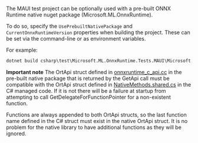 The MAUI test project can be optionally used with a pre-built ONNX Runtime native nuget package (Microsoft.ML.OnnxRuntime).

To do so, specify the `UsePrebuiltNativePackage` and `CurrentOnnxRuntimeVersion` properties when building the project.
These can be set via the command-line or as environment variables.

For example:

```cmd
dotnet build csharp\test\Microsoft.ML.OnnxRuntime.Tests.MAUI\Microsoft.ML.OnnxRuntime.Tests.MAUI.csproj --property:UsePrebuiltNativePackage=true --property:CurrentOnnxRuntimeVersion=1.19.2 --source directory_containing_native_nuget_package --source https://api.nuget.org/v3/index.json
```

**Important note**
The OrtApi struct defined in
[onnxruntime_c_api.cc](https://github.com/microsoft/onnxruntime/blob/main/onnxruntime/core/session/onnxruntime_c_api.cc)
in the pre-built native package that is returned by the GetApi call must be compatible with the OrtApi struct defined in
[NativeMethods.shared.cs](https://github.com/microsoft/onnxruntime/blob/main/csharp/src/Microsoft.ML.OnnxRuntime/NativeMethods.shared.cs)
in the C# managed code. If it is not there will be a failure at startup from attempting to call
GetDelegateForFunctionPointer for a non-existent function.

Functions are always appended to both OrtApi structs, so the last function name defined in the C# struct must
exist in the native OrtApi struct. It is no problem for the native library to have additional functions as they will be
ignored.
